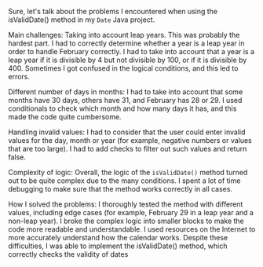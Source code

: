 Sure, let's talk about the problems I encountered when using the isValidDate() method in my `Date` Java project.

Main challenges:
Taking into account leap years. This was probably the hardest part. I had to correctly determine whether a year is a leap year in order to handle February correctly.
I had to take into account that a year is a leap year if it is divisible by 4 but not divisible by 100, or if it is divisible by 400.
Sometimes I got confused in the logical conditions, and this led to errors.

Different number of days in months:
I had to take into account that some months have 30 days, others have 31, and February has 28 or 29.
I used conditionals to check which month and how many days it has, and this made the code quite cumbersome.

Handling invalid values:
I had to consider that the user could enter invalid values ​​for the day, month or year (for example, negative numbers or values ​​that are too large).
I had to add checks to filter out such values ​​and return false.

Complexity of logic:
Overall, the logic of the `isValidDate()` method turned out to be quite complex due to the many conditions.
I spent a lot of time debugging to make sure that the method works correctly in all cases.

How I solved the problems:
I thoroughly tested the method with different values, including edge cases (for example, February 29 in a leap year and a non-leap year).
I broke the complex logic into smaller blocks to make the code more readable and understandable.
I used resources on the Internet to more accurately understand how the calendar works.
Despite these difficulties, I was able to implement the isValidDate() method, which correctly checks the validity of dates
